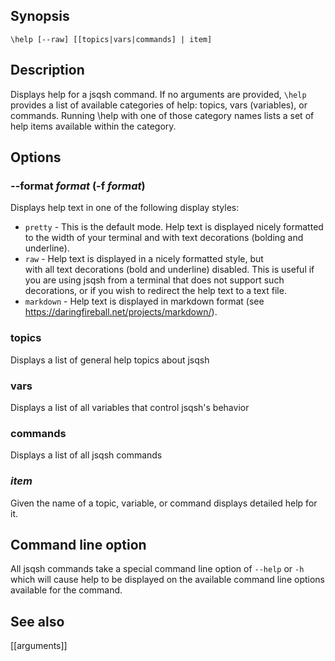 ## Synopsis

`\help [--raw] [[topics|vars|commands] | item]`

## Description

Displays help for a jsqsh command. If no arguments are provided,
`\help` provides a list of available categories of help: topics, vars
(variables), or commands. Running \help with one of those category
names lists a set of help items available within the category.
  
## Options

### --format *format* (-f *format*)

Displays help text in one of the following display styles:

* `pretty` - This is the default mode. Help text is displayed nicely
  formatted to the width of your terminal and with text decorations
  (bolding and underline).
* `raw` - Help text is displayed in a nicely formatted style, but  
  with all text decorations (bold and underline) disabled. This is
  useful if you are using jsqsh from a terminal that does not support
  such decorations, or if you wish to redirect the help text to a
  text file.
* `markdown` - Help text is displayed in markdown format
  (see https://daringfireball.net/projects/markdown/).

### topics

Displays a list of general help topics about jsqsh

### vars

Displays a list of all variables that control jsqsh's behavior

### commands

Displays a list of all jsqsh commands

### *item*

Given the name of a topic, variable, or command displays detailed 
help for it.
  
## Command line option

All jsqsh commands take a special command line option of `--help` or `-h`
which will cause help to be displayed on the available command line
options available for the command.

## See also

[[arguments]]
